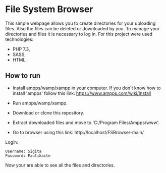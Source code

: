 # File System Browser
This simple webpage allows you to create directories for your uploading files. Also the files can be deleted or downloaded by you. To manage your directories and files it is necessary to log in.
For this project were used technologies:
- PHP 7.3, 
- SASS,
- HTML.

 

## How to run
- Install ampps/wamp/xampp in your computer. If you don't know how to install 'ampps' follow this link: https://www.ampps.com/wiki/Install

- Run ampps/wamp/xampp. 

- Download or clone this repository. 

- Extract downloaded files and move to 'C:/Program Files/Ampps/www'. 

- Go to browser using this link: http://localhost/FSBrowser-main/

Login:

    Username: Sigita
    Password: Paulikaite
    
    
Now your are able to see all the files and directories.
